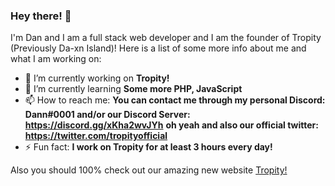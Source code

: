 ### Hey there! 👋

I'm Dan and I am a full stack web developer and I am the founder of Tropity (Previously Da-xn Island)!
Here is a list of some more info about me and what I am working on:

- 🔭 I’m currently working on **Tropity!**
- 🌱 I’m currently learning **Some more PHP, JavaScript**
- 📫 How to reach me: **You can contact me through my personal Discord: Dann#0001 and/or our Discord Server: https://discord.gg/xKha2wvJYh**
**oh yeah and also our official twitter: https://twitter.com/tropityofficial**
- ⚡ Fun fact: **I work on Tropity for at least 3 hours every day!**

Also you should 100% check out our amazing new website [Tropity!](https://tropity.com)
